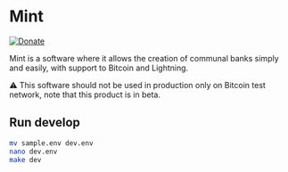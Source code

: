 # Mint

[![Donate](https://img.shields.io/badge/Donate-Bitcoin-green.svg)](https://coinos.io/grayfinance)

Mint is a software where it allows the creation of communal banks simply and easily, with support to Bitcoin and Lightning.

:warning: This software should not be used in production only on Bitcoin test network, note that this product is in beta.
 
## Run develop 
```bash
mv sample.env dev.env
nano dev.env
make dev
```
